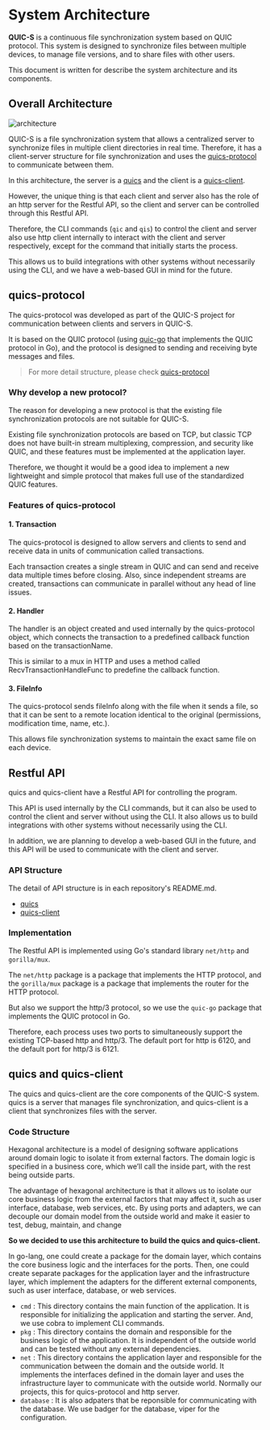 # System Architecture

**QUIC-S** is a continuous file synchronization system based on QUIC protocol. 
This system is designed to synchronize files between multiple devices, to manage file versions, and to share files with other users.

This document is written for describe the system architecture and its components.

## Overall Architecture

![architecture](https://github.com/quic-s/quics/assets/20539422/c41053e8-3786-4df9-b426-3e8f4041eebb)

QUIC-S is a file synchronization system that allows a centralized server to synchronize files in multiple client directories in real time. Therefore, it has a client-server structure for file synchronization and uses the [quics-protocol](https://github.com/quic-s/quics-protocol) to communicate between them.

In this architecture, the server is a [quics](https://github.com/quic-s/quics) and the client is a [quics-client](https://github.com/quic-s/quics-client).

However, the unique thing is that each client and server also has the role of an http server for the Restful API, so the client and server can be controlled through this Restful API.

Therefore, the CLI commands (`qic` and `qis`) to control the client and server also use http client internally to interact with the client and server respectively, except for the command that initially starts the process.

This allows us to build integrations with other systems without necessarily using the CLI, and we have a web-based GUI in mind for the future.

## quics-protocol

The quics-protocol was developed as part of the QUIC-S project for communication between clients and servers in QUIC-S.

It is based on the QUIC protocol (using [quic-go](https://github.com/quic-go/quic-go) that implements the QUIC protocol in Go), and the protocol is designed to sending and receiving byte messages and files.

> For more detail structure, please check [quics-protocol](https://github.com/quic-s/quics-protocol)

### Why develop a new protocol?

The reason for developing a new protocol is that the existing file synchronization protocols are not suitable for QUIC-S.

Existing file synchronization protocols are based on TCP, but classic TCP does not have built-in stream multiplexing, compression, and security like QUIC, and these features must be implemented at the application layer. 

Therefore, we thought it would be a good idea to implement a new lightweight and simple protocol that makes full use of the standardized QUIC features.

### Features of quics-protocol

#### 1. Transaction

The quics-protocol is designed to allow servers and clients to send and receive data in units of communication called transactions. 

Each transaction creates a single stream in QUIC and can send and receive data multiple times before closing.  Also, since independent streams are created, transactions can communicate in parallel without any head of line issues.

#### 2. Handler

The handler is an object created and used internally by the quics-protocol object, which connects the transaction to a predefined callback function based on the transactionName.

This is similar to a mux in HTTP and uses a method called RecvTransactionHandleFunc to predefine the callback function. 

#### 3. FileInfo

The quics-protocol sends fileInfo along with the file when it sends a file, so that it can be sent to a remote location identical to the original (permissions, modification time, name, etc.). 

This allows file synchronization systems to maintain the exact same file on each device.

## Restful API

quics and quics-client have a Restful API for controlling the program. 

This API is used internally by the CLI commands, but it can also be used to control the client and server without using the CLI.
It also allows us to build integrations with other systems without necessarily using the CLI.

In addition, we are planning to develop a web-based GUI in the future, and this API will be used to communicate with the client and server.

### API Structure

The detail of API structure is in each repository's README.md.

* [quics](https://github.com/quic-s/quics)
* [quics-client](https://github.com/quic-s/quics-client)

### Implementation

The Restful API is implemented using Go's standard library `net/http` and `gorilla/mux`.

The `net/http` package is a package that implements the HTTP protocol, and the `gorilla/mux` package is a package that implements the router for the HTTP protocol.

But also we support the http/3 protocol, so we use the `quic-go` package that implements the QUIC protocol in Go.

Therefore, each process uses two ports to simultaneously support the existing TCP-based http and http/3. The default port for http is 6120, and the default port for http/3 is 6121.

## quics and quics-client

The quics and quics-client are the core components of the QUIC-S system.
quics is a server that manages file synchronization, and quics-client is a client that synchronizes files with the server.

### Code Structure

Hexagonal architecture is a model of designing software applications around domain logic to isolate it from external factors. The domain logic is specified in a business core, which we’ll call the inside part, with the rest being outside parts.

The advantage of hexagonal architecture is that it allows us to isolate our core business logic from the external factors that may affect it, such as user interface, database, web services, etc. By using ports and adapters, we can decouple our domain model from the outside world and make it easier to test, debug, maintain, and change

**So we decided to use this architecture to build the quics and quics-client.**

In go-lang, one could create a package for the domain layer, which contains the core business logic and the interfaces for the ports. Then, one could create separate packages for the application layer and the infrastructure layer, which implement the adapters for the different external components, such as user interface, database, or web services.
 
* `cmd` : This directory contains the main function of the application. It is responsible for initializing the application and starting the server. And, we use cobra to implement CLI commands.
* `pkg` : This directory contains the domain and responsible for the business logic of the application. It is independent of the outside world and can be tested without any external dependencies.
* `net` : This directory contains the application layer and responsible for the communication between the domain and the outside world. It implements the interfaces defined in the domain layer and uses the infrastructure layer to communicate with the outside world. Normally our projects, this for quics-protocol and http server.
* `database` : It is also adpaters that be reponsible for communicating with the database. We use badger for the database, viper for the configuration.




